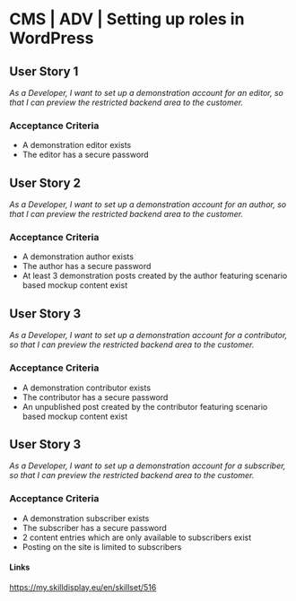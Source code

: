 # CMS | ADV | Setting up roles in WordPress

## User Story 1
*As a Developer, I want to set up a demonstration account for an editor, so that I can preview the restricted backend area to the customer.*

### Acceptance Criteria
- A demonstration editor exists
- The editor has a secure password

## User Story 2
*As a Developer, I want to set up a demonstration account for an author, so that I can preview the restricted backend area to the customer.*

### Acceptance Criteria
- A demonstration author exists
- The author has a secure password
- At least 3 demonstration posts created by the author featuring scenario based mockup content exist

## User Story 3
*As a Developer, I want to set up a demonstration account for a contributor, so that I can preview the restricted backend area to the customer.*

### Acceptance Criteria
- A demonstration contributor exists
- The contributor has a secure password
- An unpublished post created by the contributor featuring scenario based mockup content exist

## User Story 3
*As a Developer, I want to set up a demonstration account for a subscriber, so that I can preview the restricted backend area to the customer.*

### Acceptance Criteria
- A demonstration subscriber exists
- The subscriber has a secure password
- 2 content entries which are only available to subscribers exist
- Posting on the site is limited to subscribers

#### Links
https://my.skilldisplay.eu/en/skillset/516
